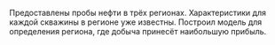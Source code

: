 Предоставлены пробы нефти в трёх регионах. Характеристики для каждой скважины в регионе уже известны. Построил модель для определения региона, где добыча принесёт наибольшую прибыль. 
